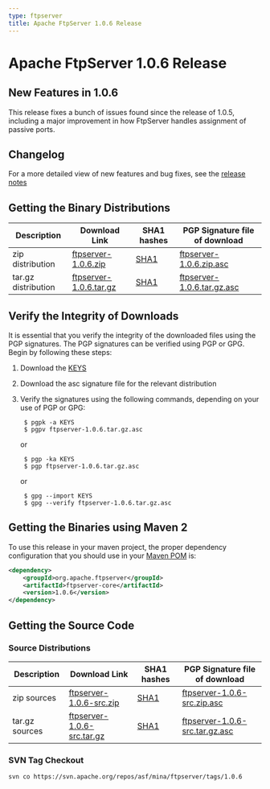 ```yaml
---
type: ftpserver
title: Apache FtpServer 1.0.6 Release
---
```


# Apache FtpServer 1.0.6 Release

## New Features in 1.0.6

This release fixes a bunch of issues found since the release of 1.0.5, including a major improvement in how FtpServer handles assignment of passive ports.

## Changelog

For a more detailed view of new features and bug fixes, see the [release notes](https://issues.apache.org/jira/browse/FTPSERVER/fixforversion/12315314)

## Getting the Binary Distributions

| Description | Download Link | SHA1 hashes  | PGP Signature file of download |
|---|---|---|---|
| zip distribution | [ftpserver-1.0.6.zip](https://www.apache.org/dyn/closer.lua/mina/ftpserver/1.0.6/dist/ftpserver-1.0.6.zip) | [SHA1](https://archive.apache.org/dist/mina/ftpserver/1.0.6/ftpserver-1.0.6.zip.sha1) | [ftpserver-1.0.6.zip.asc](https://archive.apache.org/dist/mina/ftpserver/1.0.6/ftpserver-1.0.6.zip.asc) |
| tar.gz distribution | [ftpserver-1.0.6.tar.gz](https://www.apache.org/dyn/closer.lua/mina/ftpserver/1.0.6/dist/ftpserver-1.0.6.tar.gz) | [SHA1](https://archive.apache.org/dist/mina/ftpserver/1.0.6/ftpserver-1.0.6.tar.gz.sha1) | [ftpserver-1.0.6.tar.gz.asc](https://archive.apache.org/dist/mina/ftpserver/1.0.6/ftpserver-1.0.6.tar.gz.asc) | 


## Verify the Integrity of Downloads

It is essential that you verify the integrity of the downloaded files using the PGP signatures. The PGP signatures can be verified using PGP or GPG. Begin by following these steps:

1. Download the [KEYS](https://www.apache.org/dist/mina/KEYS)
2. Download the asc signature file for the relevant distribution
3. Verify the signatures using the following commands, depending on your use of PGP or GPG:

        $ pgpk -a KEYS
        $ pgpv ftpserver-1.0.6.tar.gz.asc

    or 

        $ pgp -ka KEYS
        $ pgp ftpserver-1.0.6.tar.gz.asc

    or

        $ gpg --import KEYS
        $ gpg --verify ftpserver-1.0.6.tar.gz.asc

## Getting the Binaries using Maven 2

To use this release in your maven project, the proper dependency configuration that you should use in your [Maven POM](https://maven.apache.org/guides/introduction/introduction-to-the-pom.html) is:

```xml
<dependency>
    <groupId>org.apache.ftpserver</groupId>
    <artifactId>ftpserver-core</artifactId>
    <version>1.0.6</version>
</dependency>
```

## Getting the Source Code

### Source Distributions

| Description | Download Link | SHA1 hashes  | PGP Signature file of download |
|---|---|---|---|
| zip sources | [ftpserver-1.0.6-src.zip](https://archive.apache.org/dist/mina/ftpserver/1.0.6/ftpserver-1.0.6-src.zip) | [SHA1](https://archive.apache.org/dist/mina/ftpserver/1.0.6/ftpserver-1.0.6-src.zip.sha1)| [ftpserver-1.0.6-src.zip.asc](https://archive.apache.org/dist/mina/ftpserver/1.0.6/ftpserver-1.0.6-src.zip.asc) |
| tar.gz sources | [ftpserver-1.0.6-src.tar.gz](https://archive.apache.org/dist/mina/ftpserver/1.0.6/ftpserver-1.0.6-src.tar.gz) | [SHA1](https://archive.apache.org/dist/mina/ftpserver/1.0.6/ftpserver-1.0.6-src.tar.gz.sha1) | [ftpserver-1.0.6-src.tar.gz.asc](https://archive.apache.org/dist/mina/ftpserver/1.0.6/ftpserver-1.0.6-src.tar.gz.asc) |


### SVN Tag Checkout

    svn co https://svn.apache.org/repos/asf/mina/ftpserver/tags/1.0.6

